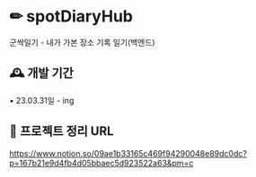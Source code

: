 # ✏ spotDiaryHub
군싹일기 - 내가 가본 장소 기록 일기(백엔드)


## 🕰️ 개발 기간
• 23.03.31일 - ing


## 🔗 프로젝트 정리 URL
<https://www.notion.so/09ae1b33165c469f94290048e89dc0dc?p=167b21e9d4fb4d05bbaec5d923522a63&pm=c>
